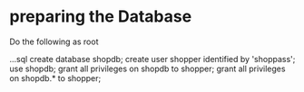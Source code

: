 # preparing the Database

Do the following as root

...sql
create database shopdb;
create user shopper identified by 'shoppass';
use shopdb;
grant all privileges on shopdb to shopper;
grant all privileges on shopdb.* to shopper;
